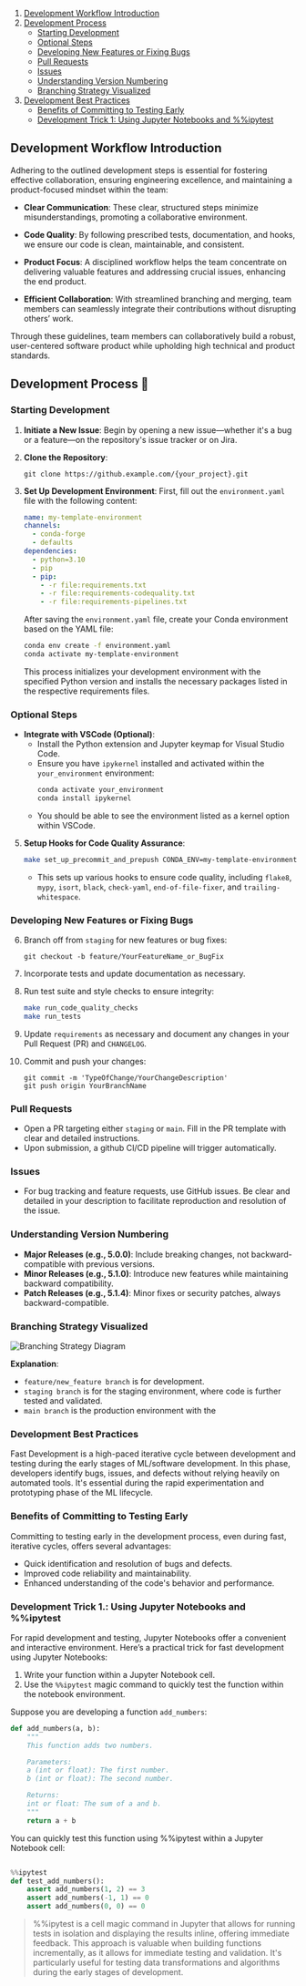 1. [Development Workflow Introduction](#development-workflow-introduction)
2. [Development Process](#development-process)
   - [Starting Development](#starting-development)
   - [Optional Steps](#optional-steps)
   - [Developing New Features or Fixing Bugs](#developing-new-features-or-fixing-bugs)
   - [Pull Requests](#pull-requests)
   - [Issues](#issues)
   - [Understanding Version Numbering](#understanding-version-numbering)
   - [Branching Strategy Visualized](#branching-strategy-visualized)
3. [Development Best Practices](#development-best-practices)
   - [Benefits of Committing to Testing Early](#benefits-of-committing-to-testing-early)
   - [Development Trick 1: Using Jupyter Notebooks and %%ipytest](#development-trick-1-using-jupyter-notebooks-and-ipytest)


## Development Workflow Introduction

Adhering to the outlined development steps is essential for fostering effective collaboration, ensuring engineering excellence, and maintaining a product-focused mindset within the team:

- **Clear Communication**: These clear, structured steps minimize misunderstandings, promoting a collaborative environment.
  
- **Code Quality**: By following prescribed tests, documentation, and hooks, we ensure our code is clean, maintainable, and consistent.
  
- **Product Focus**: A disciplined workflow helps the team concentrate on delivering valuable features and addressing crucial issues, enhancing the end product.
  
- **Efficient Collaboration**: With streamlined branching and merging, team members can seamlessly integrate their contributions without disrupting others’ work.

Through these guidelines, team members can collaboratively build a robust, user-centered software product while upholding high technical and product standards.

## Development Process 🚀
### Starting Development

1. **Initiate a New Issue**: Begin by opening a new issue—whether it's a bug or a feature—on the repository's issue tracker or on Jira.

2. **Clone the Repository**: 
    ```shell
    git clone https://github.example.com/{your_project}.git
    ```

3. **Set Up Development Environment**:
    First, fill out the `environment.yaml` file with the following content:

    ```yaml
    name: my-template-environment
    channels:
      - conda-forge
      - defaults
    dependencies:
      - python=3.10
      - pip
      - pip:
        - -r file:requirements.txt
        - -r file:requirements-codequality.txt
        - -r file:requirements-pipelines.txt
    ```

    After saving the `environment.yaml` file, create your Conda environment based on the YAML file:

    ```bash
    conda env create -f environment.yaml
    conda activate my-template-environment
    ```
   
   This process initializes your development environment with the specified Python version and installs the necessary packages listed in the respective requirements files.

### Optional Steps

- **Integrate with VSCode (Optional)**:
    - Install the Python extension and Jupyter keymap for Visual Studio Code.
    - Ensure you have `ipykernel` installed and activated within the `your_environment` environment:
        ```bash
        conda activate your_environment
        conda install ipykernel
        ```
    - You should be able to see the environment listed as a kernel option within VSCode.

5. **Setup Hooks for Code Quality Assurance**:
    
    ```bash
    make set_up_precommit_and_prepush CONDA_ENV=my-template-environment
    ```
    - This sets up various hooks to ensure code quality, including `flake8`, `mypy`, `isort`, `black`, `check-yaml`, `end-of-file-fixer`, and `trailing-whitespace`.

### Developing New Features or Fixing Bugs

6. Branch off from `staging` for new features or bug fixes:
    ```git
    git checkout -b feature/YourFeatureName_or_BugFix
    ```

7. Incorporate tests and update documentation as necessary.

8. Run test suite and style checks to ensure integrity:
    ```bash
    make run_code_quality_checks
    make run_tests
    ```

9. Update `requirements` as necessary and document any changes in your Pull Request (PR) and `CHANGELOG`.

10. Commit and push your changes:
    ```git
    git commit -m 'TypeOfChange/YourChangeDescription'
    git push origin YourBranchName
    ```

### Pull Requests

- Open a PR targeting either `staging` or `main`. Fill in the PR template with clear and detailed instructions.
- Upon submission, a github CI/CD pipeline will trigger automatically. 

### Issues

- For bug tracking and feature requests, use GitHub issues. Be clear and detailed in your description to facilitate reproduction and resolution of the issue.

### Understanding Version Numbering

- **Major Releases (e.g., 5.0.0)**: Include breaking changes, not backward-compatible with previous versions.
- **Minor Releases (e.g., 5.1.0)**: Introduce new features while maintaining backward compatibility.
- **Patch Releases (e.g., 5.1.4)**: Minor fixes or security patches, always backward-compatible.

### Branching Strategy Visualized

![Branching Strategy Diagram](utils/images/flow.png)

**Explanation**: 
- `feature/new_feature branch` is for development.
- `staging branch` is for the staging environment, where code is further tested and validated.
- `main branch` is the production environment with the

### Development Best Practices

Fast Development is a high-paced iterative cycle between development and testing during the early stages of ML/software development. In this phase, developers identify bugs, issues, and defects without relying heavily on automated tools. It's essential during the rapid experimentation and prototyping phase of the ML lifecycle.

### Benefits of Committing to Testing Early

Committing to testing early in the development process, even during fast, iterative cycles, offers several advantages:
- Quick identification and resolution of bugs and defects.
- Improved code reliability and maintainability.
- Enhanced understanding of the code's behavior and performance.

### Development Trick 1.: Using Jupyter Notebooks and %%ipytest
For rapid development and testing, Jupyter Notebooks offer a convenient and interactive environment. Here’s a practical trick for fast development using Jupyter Notebooks:

1. Write your function within a Jupyter Notebook cell.
2. Use the `%%ipytest` magic command to quickly test the function within the notebook environment.

Suppose you are developing a function `add_numbers`:

```python
def add_numbers(a, b):
    """
    This function adds two numbers.

    Parameters:
    a (int or float): The first number.
    b (int or float): The second number.

    Returns:
    int or float: The sum of a and b.
    """
    return a + b
```
You can quickly test this function using %%ipytest within a Jupyter Notebook cell:

```python

%%ipytest
def test_add_numbers():
    assert add_numbers(1, 2) == 3
    assert add_numbers(-1, 1) == 0
    assert add_numbers(0, 0) == 0
```

> %%ipytest is a cell magic command in Jupyter that allows for running tests in isolation and displaying the results inline, offering immediate feedback. This approach is valuable when building functions incrementally, as it allows for immediate testing and validation. It's particularly useful for testing data transformations and algorithms during the early stages of development.